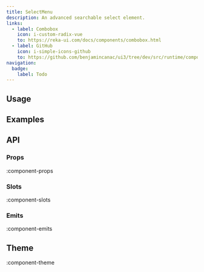 ```yaml
---
title: SelectMenu
description: An advanced searchable select element.
links:
  - label: Combobox
    icon: i-custom-radix-vue
    to: https://reka-ui.com/docs/components/combobox.html
  - label: GitHub
    icon: i-simple-icons-github
    to: https://github.com/benjamincanac/ui3/tree/dev/src/runtime/components/SelectMenu.vue
navigation:
  badge:
    label: Todo
---
```


## Usage

## Examples

## API

### Props

:component-props

### Slots

:component-slots

### Emits

:component-emits

## Theme

:component-theme
